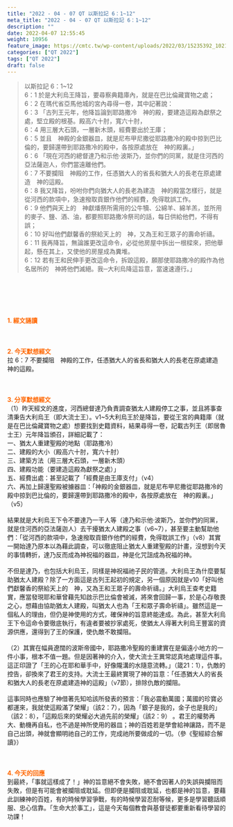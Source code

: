 ```yaml
---
title: "2022 - 04 - 07 QT 以斯拉記 6：1~12"
meta_title: "2022 - 04 - 07 QT 以斯拉記 6：1~12"
description: ""
date: 2022-04-07 12:55:45
weight: 10956
feature_image: https://cmtc.tw/wp-content/uploads/2022/03/15235392_10211799862337740_180693556567566654_o-1.webp
categories: ["QT 2022"]
tags: ["QT 2022"]
draft: false
---
```


<blockquote>以斯拉記 6：1~12<br />
6：1 於是大利烏王降旨，要尋察典籍庫內，就是在巴比倫藏寶物之處；<br />
6：2 在瑪代省亞馬他城的宮內尋得一卷，其中記著說：<br />
6：3 「古列王元年，他降旨論到耶路撒冷　神的殿，要建造這殿為獻祭之處，堅立殿的根基。殿高六十肘，寬六十肘，<br />
6：4 用三層大石頭，一層新木頭，經費要出於王庫；<br />
6：5 並且　神殿的金銀器皿，就是尼布甲尼撒從耶路撒冷的殿中掠到巴比倫的，要歸還帶到耶路撒冷的殿中，各按原處放在　神的殿裏。」<br />
6：6 「現在河西的總督達乃和示他‧波斯乃，並你們的同黨，就是住河西的亞法薩迦人，你們當遠離他們。<br />
6：7 不要攔阻　神殿的工作，任憑猶大人的省長和猶大人的長老在原處建造　神的這殿。<br />
6：8 我又降旨，吩咐你們向猶大人的長老為建造　神的殿當怎樣行，就是從河西的款項中，急速撥取貢銀作他們的經費，免得耽誤工作。<br />
6：9 他們與天上的　神獻燔祭所需用的公牛犢、公綿羊、綿羊羔，並所用的麥子、鹽、酒、油，都要照耶路撒冷祭司的話，每日供給他們，不得有誤；<br />
6：10 好叫他們獻馨香的祭給天上的　神，又為王和王眾子的壽命祈禱。<br />
6：11 我再降旨，無論誰更改這命令，必從他房屋中拆出一根樑來，把他舉起，懸在其上，又使他的房屋成為糞堆。<br />
6：12 若有王和民伸手更改這命令，拆毀這殿，願那使耶路撒冷的殿作為他名居所的　神將他們滅絕。我─大利烏降這旨意，當速速遵行。」</blockquote><br />
&nbsp;<br />
<br />
&nbsp;<br />
<br />
<span style="color: #ff6600;"><strong>1. </strong><strong>經文誦讀</strong></span><br />
<br />
<span style="color: #ff6600;"><strong> </strong></span><br />
<br />
<span style="color: #ff6600;"><strong>2. 今天默想</strong><strong>經文<br />
</strong></span>拉 6：7 不要攔阻　神殿的工作，任憑猶大人的省長和猶大人的長老在原處建造　神的這殿。<br />
<br />
&nbsp;<br />
<br />
<span style="color: #ff6600;"><strong>3. 分享默想經文<br />
</strong></span>（1）昨天經文的進度，河西總督達乃負責調查猶太人建殿停工之事，並且將事查清秉告大利烏王（即大流士王）。v1~5大利烏王於是降旨，要從王宮的典籍庫（就是在巴比倫藏寶物之處）想要找到史籍資料，結果尋得一卷，記載古列王（即居魯士王）元年降旨頒召，詳細記載了：<br />
一、猶太人重建聖殿的地點（耶路撒冷）<br />
二、建殿的大小（殿高六十肘，寬六十肘）<br />
三、建築方法（用三層大石頭，一層新木頭）<br />
四、建殿功能（要建造這殿為獻祭之處）」<br />
五、經費出處：甚至記載了「經費是由王庫支付」（v4）<br />
六、再加上歸還聖殿被擄器皿：「神殿的金銀器皿，就是尼布甲尼撒從耶路撒冷的殿中掠到巴比倫的，要歸還帶到耶路撒冷的殿中，各按原處放在　神的殿裏。」（v5）<br />
<br />
結果就是大利烏王下令不要達乃一干人等（達乃和示他‧波斯乃，並你們的同黨，就是住河西的亞法薩迦人）去干擾猶太人建殿之事（v6~7），甚至要主動幫助他們：「從河西的款項中，急速撥取貢銀作他們的經費，免得耽誤工作」（v8）其實一開始達乃原本以為藉此調查，可以徹底阻止猶太人重建聖殿的計畫，沒想到今天的事情轉折，達乃反而成為神祝福的器皿，神是化咒詛成為祝福的神。<br />
<br />
不但是達乃，也包括大利烏王，同樣是神祝福祂子民的管道。大利烏王為什麼要幫助猶太人建殿？除了一方面這是古列王起初的規定，另一個原因就是v10「好叫他們獻馨香的祭給天上的　神，又為王和王眾子的壽命祈禱。」大利烏王查考史籍實，應當發現耶和華曾藉先知啟示巴比倫會被滅，將來會回歸一事，於是心存敬畏之心，想藉由協助猶太人建殿，叫猶太人也為「王和眾子壽命祈禱」。雖然這是一個私人的理由，但仍是神使用的方式，確保神的旨意終能達成。為此，甚至大利烏王下令這命令要徹底執行，有違者要被抄家處死，使猶太人得著大利烏王豐富的資源供應，還得到了王的保護，使仇敵不敢攔阻。<br />
<br />
（2）其實在幅員遼闊的波斯帝國中，耶路撒冷聖殿的重建實在是偏遠小地方的一件小事，根本不值一題。但是因著神的介入，使大流士王異常認真地處理這件事。這正印證了「王的心在耶和華手中，好像隴溝的水隨意流轉。」（箴21：1），仇敵的控告，卻換來了君王的支持。大流士王最終實現了神的旨意：「任憑猶大人的省長和猶大人的長老在原處建造神的這殿」（v7節），排除仇敵的攔阻。<br />
<br />
這事同時也應驗了神借著先知哈該所發表的預言：「我必震動萬國；萬國的珍寶必都運來，我就使這殿滿了榮耀」（該2：7），因為「銀子是我的，金子也是我的」（該2：8），「這殿后來的榮耀必大過先前的榮耀」（該2：9） 。君王的權勢再大、動機再自私，也不過是神所使用的器皿；神的百姓若是學會給神讓路，而不是自己出頭，神就會顯明祂自己的工作，完成祂所要做成的一切。（參《聖經綜合解讀》）<br />
<br />
&nbsp;<br />
<br />
<span style="color: #ff6600;"><strong>4. 今天的回應<br />
</strong></span>到最終，「事就這樣成了！」神的旨意絕不會失敗，絕不會因著人的失誤與攔阻而失敗，但是有可能會被攔阻或耽延。但即便是攔阻或耽延，也都是神的旨意，要藉此訓練神的百姓，有的時候學習爭戰，有的時候學習忍耐等候，更多是學習聽話順服、忠心信靠。「生命大於事工」，這是今天每個教會與基督徒都要重新看待學習的功課！<br />
<br />
&nbsp;
        